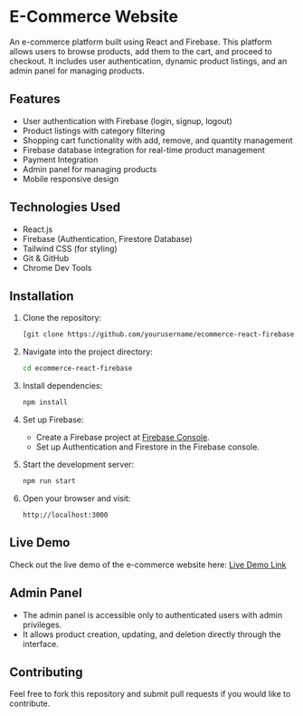 # E-Commerce Website

An e-commerce platform built using React and Firebase. This platform allows users to browse products, add them to the cart, and proceed to checkout. It includes user authentication, dynamic product listings, and an admin panel for managing products.

## Features
- User authentication with Firebase (login, signup, logout)
- Product listings with category filtering
- Shopping cart functionality with add, remove, and quantity management
- Firebase database integration for real-time product management
- Payment Integration
- Admin panel for managing products
- Mobile responsive design

## Technologies Used
- React.js
- Firebase (Authentication, Firestore Database)
- Tailwind CSS (for styling)
- Git & GitHub
- Chrome Dev Tools

## Installation

1. Clone the repository:
    ```bash
    [git clone https://github.com/yourusername/ecommerce-react-firebase.git](https://github.com/Yawi-1/ScRollArRu_Project.git)
    ```

2. Navigate into the project directory:
    ```bash
    cd ecommerce-react-firebase
    ```

3. Install dependencies:
    ```bash
    npm install
    ```

4. Set up Firebase:
    - Create a Firebase project at [Firebase Console](https://console.firebase.google.com/).
    - Set up Authentication and Firestore in the Firebase console.
5. Start the development server:
    ```bash
    npm run start
    ```

6. Open your browser and visit:
    ```
    http://localhost:3000
    ```

## Live Demo

Check out the live demo of the e-commerce website here:
[Live Demo Link](https://scrollar4u.netlify.app/)

## Admin Panel
- The admin panel is accessible only to authenticated users with admin privileges.
- It allows product creation, updating, and deletion directly through the interface.

## Contributing

Feel free to fork this repository and submit pull requests if you would like to contribute.

